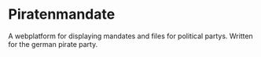 # Piratenmandate
A webplatform for displaying mandates and files for political partys. Written for the german pirate party.
